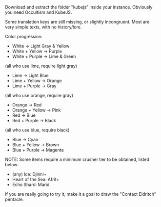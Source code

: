Download and extract the folder "kubejs" inside your instance. Obviously you need Occultism and KubeJS.


Some translation keys are still missing, or slightly incongruent. Most are very simple texts, with no history/lore.

Color progression:
- White -> Light Gray & Yellow
- White + Yellow -> Purple
- White + Purple -> Lime & Green

(all who use lime, require light gray)
- Lime -> Light Blue
- Lime + Yellow -> Orange
- Lime + Purple -> Gray

(all who use orange, require gray)
- Orange -> Red
- Orange + Yellow -> Pink
- Red -> Blue
- Red + Purple -> Black

(all who use blue, require black)
- Blue -> Cyan
- Blue + Yellow -> Brown
- Blue + Purple -> Magenta

NOTE: Some items require a minimum crusher tier to be obtained, listed below:
- (any) Ice: Djinni+
- Heart of the Sea: Afrit+
- Echo Shard: Marid

If you are really going to try it, make it a goal to draw the "Contact Eldritch" pentacle.
